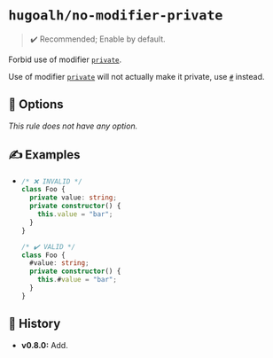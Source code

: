 # `hugoalh/no-modifier-private`

> ✔️ Recommended; Enable by default.

Forbid use of modifier [`private`][typescript-private].

Use of modifier [`private`][typescript-private] will not actually make it private, use [`#`][ecmascript-private] instead.

## 🔧 Options

*This rule does not have any option.*

## ✍️ Examples

- ```ts
  /* ❌ INVALID */
  class Foo {
    private value: string;
    private constructor() {
      this.value = "bar";
    }
  }

  /* ✔️ VALID */
  class Foo {
    #value: string;
    private constructor() {
      this.#value = "bar";
    }
  }
  ```

## 📜 History

- **v0.8.0:** Add.

[ecmascript-private]: https://developer.mozilla.org/en-US/docs/Web/JavaScript/Reference/Classes/Private_properties
[typescript-private]: https://www.typescriptlang.org/docs/handbook/2/classes.html#private
